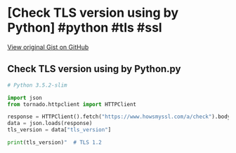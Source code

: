 # [Check TLS version using by Python] #python #tls #ssl

[View original Gist on GitHub](https://gist.github.com/Integralist/2718a4eb51b00a7a4138fd182566c53b)

## Check TLS version using by Python.py

```python
# Python 3.5.2-slim

import json
from tornado.httpclient import HTTPClient

response = HTTPClient().fetch("https://www.howsmyssl.com/a/check").body.decode()
data = json.loads(response)
tls_version = data["tls_version"]

print(tls_version)"  # TLS 1.2
```

